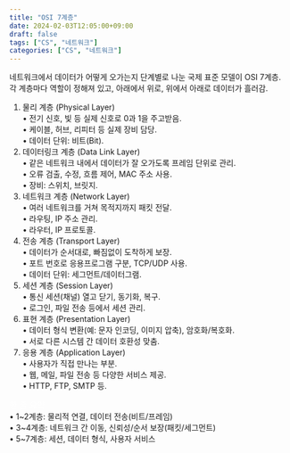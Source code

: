 ```yaml
---
title: "OSI 7계층"
date: 2024-02-03T12:05:00+09:00
draft: false
tags: ["CS", "네트워크"]
categories: ["CS", "네트워크"]
---
```


네트워크에서 데이터가 어떻게 오가는지 단계별로 나눈 국제 표준 모델이 OSI 7계층.\
각 계층마다 역할이 정해져 있고, 아래에서 위로, 위에서 아래로 데이터가 흘러감.

1. 물리 계층 (Physical Layer)\
   •	전기 신호, 빛 등 실제 신호로 0과 1을 주고받음.\
   •	케이블, 허브, 리피터 등 실제 장비 담당.\
   •	데이터 단위: 비트(Bit).
2. 데이터링크 계층 (Data Link Layer)\
   •	같은 네트워크 내에서 데이터가 잘 오가도록 프레임 단위로 관리.\
   •	오류 검출, 수정, 흐름 제어, MAC 주소 사용.\
   •	장비: 스위치, 브릿지.
3. 네트워크 계층 (Network Layer)\
   •	여러 네트워크를 거쳐 목적지까지 패킷 전달.\
   •	라우팅, IP 주소 관리.\
   •	라우터, IP 프로토콜.
4. 전송 계층 (Transport Layer)\
   •	데이터가 순서대로, 빠짐없이 도착하게 보장.\
   •	포트 번호로 응용프로그램 구분, TCP/UDP 사용.\
   •	데이터 단위: 세그먼트/데이터그램.
5. 세션 계층 (Session Layer)\
   •	통신 세션(채널) 열고 닫기, 동기화, 복구.\
   •	로그인, 파일 전송 등에서 세션 관리.
6. 표현 계층 (Presentation Layer)\
   •	데이터 형식 변환(예: 문자 인코딩, 이미지 압축), 암호화/복호화.\
   •	서로 다른 시스템 간 데이터 호환성 맞춤.
7. 응용 계층 (Application Layer)\
   •	사용자가 직접 만나는 부분.\
   •	웹, 메일, 파일 전송 등 다양한 서비스 제공.\
   •	HTTP, FTP, SMTP 등.

<span style="font-size:15px; color:white;">한 줄 요약</span>\
•	1~2계층: 물리적 연결, 데이터 전송(비트/프레임)\
•	3~4계층: 네트워크 간 이동, 신뢰성/순서 보장(패킷/세그먼트)\
•	5~7계층: 세션, 데이터 형식, 사용자 서비스